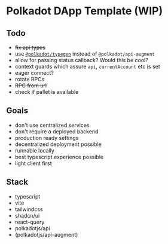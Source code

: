 # Polkadot DApp Template (WIP)

## Todo

+ ~~fix api types~~
+ use [`@polkadot/typegen`](https://polkadot.js.org/docs/api/examples/promise/typegen) instead of `@polkadot/api-augment`
+ allow for passing status callback? Would this be cool?
+ context guards which assure `api`, `currentAccount` etc is set
+ eager connect?
+ rotate RPCs
+ ~~RPC from url~~
+ check if pallet is available


## Goals

+ don't use centralized services
+ don't require a deployed backend
+ production ready settings
+ decentralized deployment possible
+ runnable locally
+ best typescript experience possible
+ light client first

## Stack

+ typescript
+ vite
+ tailwindcss
+ shadcn/ui
+ react-query
+ polkadotjs/api
+ (polkadotjs/api-augment)